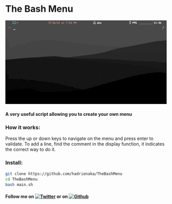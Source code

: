 # The Bash Menu
![](menugif.gif)
#### A very useful script allowing you to create your own menu


### How it works:
Press the up or down keys to navigate on the menu and press enter to validate.
To add a line, find the comment in the display function, it indicates the correct way to do it.

### Install:
```bash
git clone https://github.com/hadrienaka/TheBashMenu
cd TheBashMenu
bash main.sh
```

#### Follow me on [![Twitter][1.2]][1] or on [![Github][6.1]][6]
[1.2]: http://i.imgur.com/tXSoThF.png (twitter icon without padding)
[6.1]: http://i.imgur.com/0o48UoR.png (github icon with padding)
[1]: https://twitter.com/hadrienaka
[6]: http://www.github.com/hadrienaka
